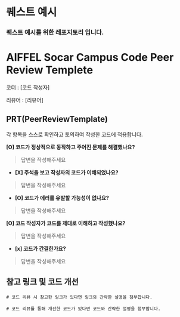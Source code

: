 # 퀘스트 예시

### 퀘스트 예시를 위한 레포지토리 입니다.


# AIFFEL Socar Campus Code Peer Review Templete

코더 : [코드 작성자]

리뷰어 : [리뷰어]

## PRT(PeerReviewTemplate)

각 항목을 스스로 확인하고 토의하여 작성한 코드에 적용합니다.

**[O] 코드가 정상적으로 동작하고 주어진 문제를 해결했나요?**

>  답변을 작성해주세요
> 

- **[X] 주석을 보고 작성자의 코드가 이해되었나요?**

>  답변을 작성해주세요
> 

- **[O] 코드가 에러를 유발할 가능성이 없나요?**

>  답변을 작성해주세요
> 

**[O] 코드 작성자가 코드를 제대로 이해하고 작성했나요?**

>  답변을 작성해주세요
> 

- **[x] 코드가 간결한가요?**

>  답변을 작성해주세요
> 

## 참고 링크 및 코드 개선

```
# 코드 리뷰 시 참고한 링크가 있다면 링크와 간략한 설명을 첨부합니다.

# 코드 리뷰를 통해 개선한 코드가 있다면 코드와 간략한 설명을 첨부합니다.
```
